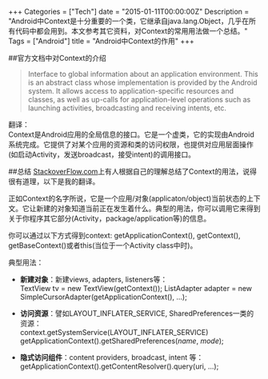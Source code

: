 +++
Categories = ["Tech"]
date = "2015-01-11T00:00:00Z"
Description = "Android中Context是十分重要的一个类，它继承自java.lang.Object，几乎在所有代码中都会用到。本文参考其它资料，对Context的常用用法做一个总结。"
Tags = ["Android"]
title = "Android中Context的作用"
+++

##官方文档中对Context的介绍
>Interface to global information about an application environment. This is an abstract class whose implementation is provided by the Android system. It allows access to application-specific resources and classes, as well as up-calls for application-level operations such as launching activities, broadcasting and receiving intents, etc.   

翻译：   
Context是Android应用的全局信息的接口。它是一个虚类，它的实现由Android系统完成。它提供了对某个应用的资源和类的访问权限，也提供对应用层面操作(如启动Activity，发送broadcast，接受intent)的调用接口。  

##总结
[StackoverFlow.com](http://stackoverflow.com/questions/3572463/what-is-context-in-android)上有人根据自己的理解总结了Context的用法，说得很有道理，以下是我的翻译。  

正如Context的名字所说，它是一个应用/对象(applicaton/object)当前状态的上下文。它让新建的对象知道当前正在发生着什么。典型的用法，你可以调用它来得到关于你程序其它部分(Activity，package/application等)的信息。    

你可以通过以下方式得到context: getApplicationContext(), getContext(), getBaseContext()或者this(当位于一个Activity class中时)。   

典型用法：  

- **新建对象**：新建views, adapters, listeners等：    
        TextView tv = new TextView(getContext());
	ListAdapter adapter = new SimpleCursorAdapter(getApplicationContext(), ...);   

- **访问资源**：譬如LAYOUT_INFLATER\_SERVICE, SharedPreferences一类的资源：   
        context.getSystemService(LAYOUT_INFLATER_SERVICE)   
        getApplicationContext().getSharedPreferences(*name*, *mode*);	

- **隐式访问组件**：content providers, broadcast, intent 等：   
        getApplicationContext().getContentResolver().query(uri, ...);    



